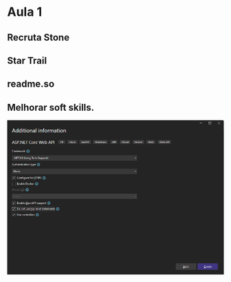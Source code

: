 # Aula 1

## Recruta Stone
## Star Trail
## readme.so
## Melhorar soft skills.

![CRIACAO-PROJETO](image.png)